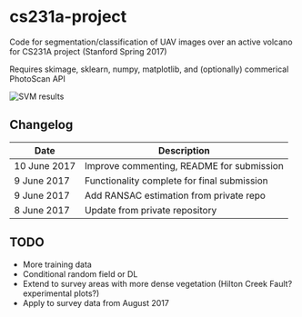 # cs231a-project

Code for segmentation/classification of UAV images over an active volcano for CS231A project (Stanford Spring 2017)

Requires skimage, sklearn, numpy, matplotlib, and (optionally) commerical PhotoScan API

![SVM results](https://www.dropbox.com/s/aqnso1w5w27234o/svm_results.gif)

## Changelog
Date | Description
---- | -----------
10 June 2017 | Improve commenting, README for submission
9 June 2017 | Functionality complete for final submission
9 June 2017 | Add RANSAC estimation from private repo
8 June 2017 | Update from private repository

## TODO
- More training data
- Conditional random field or DL
- Extend to survey areas with more dense vegetation (Hilton Creek Fault? experimental plots?)
- Apply to survey data from August 2017
